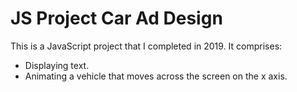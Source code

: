 # JS Project Car Ad Design

This is a JavaScript project that I completed in 2019. It comprises:

* Displaying text.
* Animating a vehicle that moves across the screen on the x axis.

